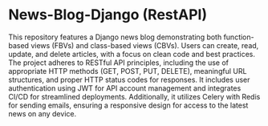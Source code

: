 # News-Blog-Django (RestAPI)
This repository features a Django news blog demonstrating both function-based views (FBVs) and class-based views (CBVs). Users can create, read, update, and delete articles, with a focus on clean code and best practices. The project adheres to RESTful API principles, including the use of appropriate HTTP methods (GET, POST, PUT, DELETE), meaningful URL structures, and proper HTTP status codes for responses. It includes user authentication using JWT for API account management and integrates CI/CD for streamlined deployments. Additionally, it utilizes Celery with Redis for sending emails, ensuring a responsive design for access to the latest news on any device.
